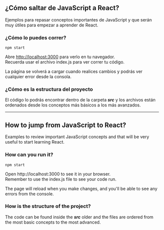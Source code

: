 ## ¿Cómo saltar de JavaScript a React?
Ejemplos para repasar conceptos importantes de JavaScript y que serán muy útiles para empezar a aprender de React.

### ¿Cómo lo puedes correr?

`npm start`

Abre [http://localhost:3000](http://localhost:3000) para verlo en tu navegador.\
Recuerda usar el archivo index.js para ver correr tu código.

La página se volverá a cargar cuando realices cambios y podrás ver cualquier error desde la consola.

### ¿Cómo es la estructura del proyecto
El código lo podrás encontrar dentro de la carpeta ***src*** y los archivos están ordenados desde los conceptos más básicos a los más avanzados.

---

## How to jump from JavaScript to React?
Examples to review important JavaScript concepts and that will be very useful to start learning React.

### How can you run it?
`npm start`

Open http://localhost:3000 to see it in your browser.\
Remember to use the index.js file to see your code run.

The page will reload when you make changes, and you'll be able to see any errors from the console.

### How is the structure of the project?
The code can be found inside the ***src*** older and the files are ordered from the most basic concepts to the most advanced.
